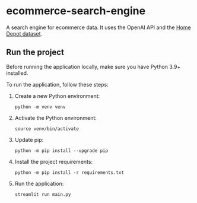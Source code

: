 # ecommerce-search-engine
A search engine for ecommerce data. It uses the OpenAI API and the [Home Depot dataset](https://www.kaggle.com/datasets/thedevastator/the-home-depot-products-dataset).

## Run the project
Before running the application locally, make sure you have Python 3.9+ installed.

To run the application, follow these steps:

1. Create a new Python environment:

   ```
   python -m venv venv
   ```

1. Activate the Python environment:

   ```
   source venv/bin/activate
   ```

1. Update pip:

   ```
   python -m pip install --upgrade pip
   ```

1. Install the project requirements:

   ```
   python -m pip install -r requirements.txt

1. Run the application: 

   ```
   streamlit run main.py
   ```